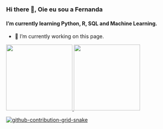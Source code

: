 ### Hi there 👋, Oie eu sou a Fernanda 
#### I’m currently learning Python, R, SQL and Machine Learning.


- 🔭 I’m currently working on this page. 



<div>
<a href="https://github.com/seu-usuário-aqui">
<img height="180em" src="https://github-readme-stats.vercel.app/api/top-langs/?username=seu-usuário-aqui&layout=compact&langs_count=7&theme=dracula"/>
<img height="180em" src="https://github-readme-stats.vercel.app/api?username=seu-usuário-aqui&show_icons=true&theme=dracula&include_all_commits=true&count_private=true"/>
</div>
  
![github-contribution-grid-snake](https://user-images.githubusercontent.com/107155081/202574542-61cac007-0a6c-44dc-8d57-32427d362019.svg)
